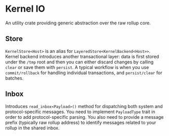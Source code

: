 # Kernel IO

An utility crate providing generic abstraction over the raw rollup core.

## Store

`KernelStore<Host>` is an alias for `LayeredStore<KernelBackend<Host>>`.  
Kernel backend introduces another transactional layer: data is first stored under the `/tmp` root and then you can either discard changes by calling `clear` or save them with `persist`. A typical workflow is when you use `commit/rollback` for handling individual transactions, and `persist/clear` for batches.

## Inbox

Introduces `read_inbox<Payload>()` method for dispatching both system and protocol-specific messages. You need to implement `PayloadType` trait in order to add protocol-specific parsing. You also need to provide a message prefix (typically raw rollup address) to identify messages related to your rollup in the shared inbox.

